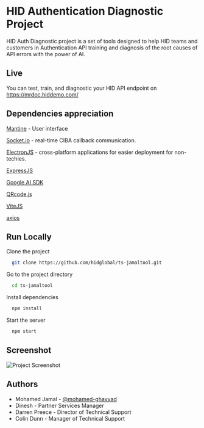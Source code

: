 
# HID Authentication Diagnostic Project

HID Auth Diagnostic project is a set of tools designed to help HID teams and customers in Authentication API training and diagnosis of the root causes of API errors with the power of AI.



## Live

You can test, train, and diagnostic your HID API endpoint on https://mrdoc.hiddemo.com/

## Dependencies appreciation

[Mantine](https://mantine.dev/) - User interface

[Socket.io](https://socket.io/) - real-time CIBA callback communication.

[ElectronJS](https://www.electronjs.org/) - cross-platform applications for easier deployment for non-techies.

[ExpressJS](https://expressjs.com/) 

[Google AI SDK](https://github.com/google/generative-ai-js)

[QRcode.js](https://davidshimjs.github.io/qrcodejs/)

[ViteJS](https://vitejs.dev/)

[axios](https://axios-http.com/)

## Run Locally

Clone the project

```bash
  git clone https://github.com/hidglobal/ts-jamaltool.git
```

Go to the project directory

```bash
  cd ts-jamaltool
```

Install dependencies

```bash
  npm install
```

Start the server

```bash
  npm start
```
## Screenshot

![Project Screenshot](https://gcdnb.pbrd.co/images/ZpCXzPZv7MFv.png?o=1)

## Authors

- Mohamed Jamal - [@mohamed-ghayyad](https://github.com/mohamed-ghayyad) 
- Dinesh - Partner Services Manager
- Darren Preece - Director of Technical Support
- Colin Dunn - Manager of Technical Support 

